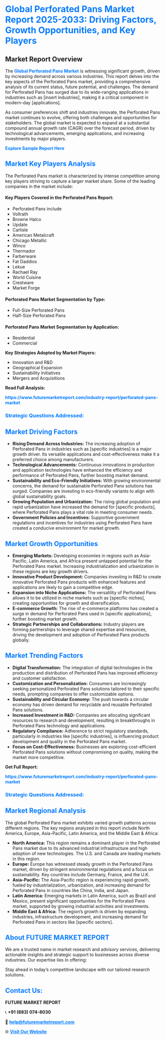 <h1 style="color: #007BFF;">Global Perforated Pans Market Report 2025-2033: Driving Factors, Growth Opportunities, and Key Players</h1>

<section id="overview">
<h2>Market Report Overview</h2>
<p>The <a href="https://www.futuremarketreport.com/industry-report/perforated-pans-market" style="color: #007BFF; text-decoration: none;"><strong>Global Perforated Pans Market</strong></a> is witnessing significant growth, driven by increasing demand across various industries. This report delves into the key aspects of the Perforated Pans market, providing a comprehensive analysis of its current status, future potential, and challenges. The demand for Perforated Pans has surged due to its wide-ranging applications in industries such as [insert industries], making it a critical component in modern-day [applications].</p>
<p>As consumer preferences shift and industries innovate, the Perforated Pans market continues to evolve, offering both challenges and opportunities for stakeholders. The global market is expected to expand at a substantial compound annual growth rate (CAGR) over the forecast period, driven by technological advancements, emerging applications, and increasing investments by major players.</p>
</section>

<section id="overview">
<p><a href="https://www.futuremarketreport.com/request-sample/reportId=100096" style="color: #007BFF; text-decoration: none;"><strong>Explore Sample Report Here</strong></a></p>
</section>

<section id="key-players">
<h2 style="color: #007BFF;">Market Key Players Analysis</h2>
<p>The Perforated Pans market is characterized by intense competition among key players striving to capture a larger market share. Some of the leading companies in the market include:</p>
<h4>Key Players Covered in the Perforated Pans Report:</h4>
<ul><li>Perforated Pans include</li><li>Vollrath</li><li>Browne Halco</li><li>Update</li><li>Carlisle</li><li>American Metalcraft</li><li>Chicago Metallic</li><li>Winco</li><li>Thermador</li><li>Farberware</li><li>Fat Daddios</li><li>Lekue</li><li>Rachael Ray</li><li>World Cuisine</li><li>Crestware</li><li>Market Forge</li></ul>
<h4>Perforated Pans Market Segmentation by Type:</h4>
<ul><li>Full-Size Perforated Pans</li><li>Half-Size Perforated Pans</li></ul>

<h4>Perforated Pans Market Segmentation by Application:</h4>
<ul><li>Residential</li><li>Commercial</li></ul>
<p><strong>Key Strategies Adopted by Market Players:</strong></p>
<ul>
<li>Innovation and R&D</li>
<li>Geographical Expansion</li>
<li>Sustainability Initiatives</li>
<li>Mergers and Acquisitions</li>
</ul>
</section>

<section>
<p><strong>Read Full Analysis: </strong></p><a href="https://www.futuremarketreport.com/industry-report/perforated-pans-market" style="color: #007BFF; text-decoration: none;"><strong>https://www.futuremarketreport.com/industry-report/perforated-pans-market</strong></a>
<h3 style="color: #007BFF;">Strategic Questions Addressed:</h3>
</section>

<section id="driving-factors">
<h2 style="color: #007BFF;">Market Driving Factors</h2>
<ul>
<li><strong>Rising Demand Across Industries:</strong> The increasing adoption of Perforated Pans in industries such as [specific industries] is a major growth driver. Its versatile applications and cost-effectiveness make it a preferred choice among manufacturers.</li>
<li><strong>Technological Advancements:</strong> Continuous innovations in production and application technologies have enhanced the efficiency and performance of Perforated Pans, further boosting market demand.</li>
<li><strong>Sustainability and Eco-Friendly Initiatives:</strong> With growing environmental concerns, the demand for sustainable Perforated Pans solutions has surged. Companies are investing in eco-friendly variants to align with global sustainability goals.</li>
<li><strong>Growing Population and Urbanization:</strong> The rising global population and rapid urbanization have increased the demand for [specific products], where Perforated Pans plays a vital role in meeting consumer needs.</li>
<li><strong>Government Policies and Incentives:</strong> Supportive government regulations and incentives for industries using Perforated Pans have created a conducive environment for market growth.</li>
</ul>
</section>

<section id="growth-opportunities">
<h2 style="color: #007BFF;">Market Growth Opportunities</h2>
<ul>
<li><strong>Emerging Markets:</strong> Developing economies in regions such as Asia-Pacific, Latin America, and Africa present untapped potential for the Perforated Pans market. Increasing industrialization and urbanization in these regions are key growth drivers.</li>
<li><strong>Innovative Product Development:</strong> Companies investing in R&D to create innovative Perforated Pans products with enhanced features and applications are likely to gain a competitive edge.</li>
<li><strong>Expansion into Niche Applications:</strong> The versatility of Perforated Pans allows it to be utilized in niche markets such as [specific niches], creating opportunities for growth and diversification.</li>
<li><strong>E-commerce Growth:</strong> The rise of e-commerce platforms has created a surge in demand for Perforated Pans used in [specific applications], further boosting market growth.</li>
<li><strong>Strategic Partnerships and Collaborations:</strong> Industry players are forming partnerships to leverage shared expertise and resources, driving the development and adoption of Perforated Pans products globally.</li>
</ul>
</section>

<section id="trending-factors">
<h2 style="color: #007BFF;">Market Trending Factors</h2>
<ul>
<li><strong>Digital Transformation:</strong> The integration of digital technologies in the production and distribution of Perforated Pans has improved efficiency and customer satisfaction.</li>
<li><strong>Customization and Personalization:</strong> Consumers are increasingly seeking personalized Perforated Pans solutions tailored to their specific needs, prompting companies to offer customizable options.</li>
<li><strong>Sustainability and Circular Economy:</strong> The push towards a circular economy has driven demand for recyclable and reusable Perforated Pans solutions.</li>
<li><strong>Increased Investment in R&D:</strong> Companies are allocating significant resources to research and development, resulting in breakthroughs in Perforated Pans technology and applications.</li>
<li><strong>Regulatory Compliance:</strong> Adherence to strict regulatory standards, particularly in industries like [specific industries], is influencing product development and quality in the Perforated Pans market.</li>
<li><strong>Focus on Cost-Effectiveness:</strong> Businesses are exploring cost-efficient Perforated Pans solutions without compromising on quality, making the market more competitive.</li>
</ul>
</section>

<section>
<p><strong>Get Full Report: </strong></p><a href="https://www.futuremarketreport.com/industry-report/perforated-pans-market" style="color: #007BFF; text-decoration: none;"><strong>https://www.futuremarketreport.com/industry-report/perforated-pans-market</strong></a>
<h3 style="color: #007BFF;">Strategic Questions Addressed:</h3>
</section>


<section id="regional-analysis">
<h2 style="color: #007BFF;">Market Regional Analysis</h2>
<p>The global Perforated Pans market exhibits varied growth patterns across different regions. The key regions analyzed in this report include North America, Europe, Asia-Pacific, Latin America, and the Middle East & Africa:</p>
<ul>
<li><strong>North America:</strong> This region remains a dominant player in the Perforated Pans market due to its advanced industrial infrastructure and high adoption of new technologies. The U.S. and Canada are leading markets in this region.</li>
<li><strong>Europe:</strong> Europe has witnessed steady growth in the Perforated Pans market, driven by stringent environmental regulations and a focus on sustainability. Key countries include Germany, France, and the U.K.</li>
<li><strong>Asia-Pacific:</strong> The Asia-Pacific region is experiencing rapid growth, fueled by industrialization, urbanization, and increasing demand for Perforated Pans in countries like China, India, and Japan.</li>
<li><strong>Latin America:</strong> Emerging markets in Latin America, such as Brazil and Mexico, present significant opportunities for the Perforated Pans market, supported by growing industrial activities and investments.</li>
<li><strong>Middle East & Africa:</strong> The region’s growth is driven by expanding industries, infrastructure development, and increasing demand for Perforated Pans in sectors like [specific sectors].</li>
</ul>
</section>

<footer>
<h2 style="color: #007BFF;">About FUTURE MARKET REPORT</h2>
<p>We are a trusted name in market research and advisory services, delivering actionable insights and strategic support to businesses across diverse industries. Our expertise lies in offering:</p>

<p>Stay ahead in today’s competitive landscape with our tailored research solutions.</p>

<h2 style="color: #007BFF;">Contact Us:</h2>
<p><strong>FUTURE MARKET REPORT</strong></p>
<p>📞 <strong>+91 (883) 074-8030</strong></p>
<p>📧 <strong><a href="mailto:help@futuremarketreport.com" style="color: #007BFF;">help@futuremarketreport.com</a></strong></p>
<p>🌐 <strong><a href="https://www.futuremarketreport.com/" style="color: #007BFF;">Visit Our Website</a></strong></p>
</footer>